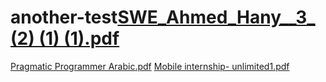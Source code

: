 # another-test[SWE_Ahmed_Hany__3_ (2) (1) (1).pdf](https://github.com/user-attachments/files/16918245/SWE_Ahmed_Hany__3_.2.1.1.pdf)
[Pragmatic Programmer Arabic.pdf](https://github.com/user-attachments/files/16922366/Pragmatic.Programmer.Arabic.pdf)
[Mobile internship- unlimited1.pdf](https://github.com/user-attachments/files/16922424/Mobile.internship-.unlimited1.pdf)
